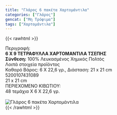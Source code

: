 ```yaml
---
title: "Γλάρος 6 πακέτα Χαρτομάντιλα"
categories: ["Γλάρος"]
gencat: ["Μη Τρόφιμα"]
tags: ["Χαρτομάντιλα"]
---
```

{{< rawhtml >}}

<div class="sload186"><div class="product"><div id="sistatika">Περιγραφή:</div><div class="alltext"><b>6 Χ 9 ΤΕΤΡΑΦΥΛΛΑ ΧΑΡΤΟΜΑΝΤΙΛΑ ΤΣΕΠΗΣ</b><br><b>Σύνθεση:</b> 100% Λευκασμένος Χημικός Πολτός<br></div><div id="loipa">Λοιπά στοιχεία προϊόντος</div><div class="alltext">Καθαρό Βάρος: 6 Χ 22,6 γρ., Διάσταση: 21 x 21 cm<br></div><div id="barcode"><div id="barimage1"></div><span id="bartext">5200107431089</span></div><div id="varos"><div id="dimimg"></div><span id="varostext">21 x 21 cm</span></div><div id="kivotio">ΠΕΡΙΕΧΟΜΕΝΟ ΚΙΒΩΤΙΟΥ:<br>48 τεμάχια Χ 6 Χ 22,6 γρ.</div><br><div class="pimg"><img alt="Γλάρος 6 πακέτα Χαρτομάντιλα" title="Γλάρος 6 πακέτα Χαρτομάντιλα" src="/media/images/glaros-6-paketa-xartomantila.jpg"></div></div></div>
{{< /rawhtml >}}


